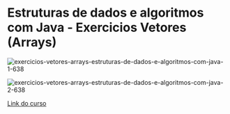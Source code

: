 # Estruturas de dados e algoritmos com Java - Exercicios Vetores (Arrays)

![exercicios-vetores-arrays-estruturas-de-dados-e-algoritmos-com-java-1-638](https://user-images.githubusercontent.com/56324728/87681494-182d7000-c755-11ea-82e1-eaccb9cd9d1c.jpg)

![exercicios-vetores-arrays-estruturas-de-dados-e-algoritmos-com-java-2-638](https://user-images.githubusercontent.com/56324728/87681505-1a8fca00-c755-11ea-9862-56cb6d311ef2.jpg)

[Link do curso](https://www.youtube.com/playlist?list=PLGxZ4Rq3BOBrgumpzz-l8kFMw2DLERdxi)